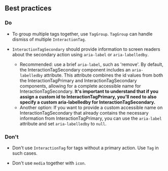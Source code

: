 ## Best practices

### Do

- To group multiple tags together, use `TagGroup`. `TagGroup` can handle dismiss of multiple `InteractionTag`.

- `InteractionTagSecondary` should provide information to screen readers about the secondary action using `aria-label` or `aria-labelledby`.
  - Recommended: use a brief `aria-label`, such as 'remove'. By default, the InteractionTagSecondary component includes an `aria-labelledby` attribute. This attribute combines the id values from both the InteractionTagPrimary and InteractionTagSecondary components, allowing for a complete accessible name for InteractionTagSecondary. **It's important to understand that if you assign a custom id to InteractionTagPrimary, you'll need to also specify a custom aria-labelledby for InteractionTagSecondary.**
  - Another option: If you want to provide a custom accessible name on InteractionTagSecondary that already contains the necessary information from InteractionTagPrimary, you can use the `aria-label` attribute and set `aria-labelledby` to `null`.

### Don't

- Don't use `InteractionTag` for tags without a primary action. Use `Tag` in such cases.

- Don't use `media` together with `icon`.
